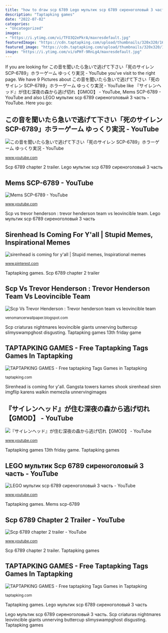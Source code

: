 ```yaml
---
title: "how to draw scp 6789 Lego мультик scp 6789 сиреноголовый 3 часть"
description: "Taptapking games"
date: "2022-07-02"
categories:
- "Uncategorized"
images:
- "https://i.ytimg.com/vi/TFO3Q2ePkrA/maxresdefault.jpg"
featuredImage: "https://cdn.taptapking.com/upload/thumbnails/320x320/1605121973_wobble-boss_.webp"
featured_image: "https://cdn.taptapking.com/upload/thumbnails/320x320/1605121973_wobble-boss_.webp"
image: "https://i.ytimg.com/vi/oPHf-9RnLg4/maxresdefault.jpg"
---
```


If you are looking for この音を聞いたら急いで逃げて下さい「死のサイレン SCP-6789」ホラーゲーム ゆっくり実況 - YouTube you've visit to the right page. We have 9 Pictures about この音を聞いたら急いで逃げて下さい「死のサイレン SCP-6789」ホラーゲーム ゆっくり実況 - YouTube like 『サイレンヘッド』が住む深夜の森から逃げ切れ【GMOD】 - YouTube, Mems SCP-6789 - YouTube and also LEGO мультик scp 6789 сиреноголовый 3 часть - YouTube. Here you go:

## この音を聞いたら急いで逃げて下さい「死のサイレン SCP-6789」ホラーゲーム ゆっくり実況 - YouTube

![この音を聞いたら急いで逃げて下さい「死のサイレン SCP-6789」ホラーゲーム ゆっくり実況 - YouTube](https://i.ytimg.com/vi/IsstgiQ8N8g/maxresdefault.jpg "Sirenhead is coming for y&#039;all")

<small>www.youtube.com</small>

Scp 6789 chapter 2 trailer. Lego мультик scp 6789 сиреноголовый 3 часть

## Mems SCP-6789 - YouTube

![Mems SCP-6789 - YouTube](https://i.ytimg.com/vi/oPHf-9RnLg4/maxresdefault.jpg "Scp 6789 chapter 2 trailer")

<small>www.youtube.com</small>

Scp vs trevor henderson : trevor henderson team vs leovincible team. Lego мультик scp 6789 сиреноголовый 3 часть

## Sirenhead Is Coming For Y&#039;all | Stupid Memes, Inspirational Memes

![sirenhead is coming for y&#039;all | Stupid memes, Inspirational memes](https://i.pinimg.com/originals/2d/7a/25/2d7a25ca1ae1b90f7f062fb3ea4dcbfb.jpg "Taptapking games")

<small>www.pinterest.com</small>

Taptapking games. Scp 6789 chapter 2 trailer

## Scp Vs Trevor Henderson : Trevor Henderson Team Vs Leovincible Team

![Scp Vs Trevor Henderson : Trevor henderson team vs leovincible team](https://lh6.googleusercontent.com/proxy/xRShYF_UoalvTBU986P5V5aJVTn4c7wzKlW8b30eb81ho7A1GSdgK3XWCsxJJRb6rv_21beQ5g82xB-vvjtlWsRQ-K0HjlY4njwUECPbyH8N-QBDTV_5aeOL3dY8GJ3Ok5Ixgg=s0-d "Scp vs trevor henderson : trevor henderson team vs leovincible team")

<small>venomancerwallpaper.blogspot.com</small>

Scp criaturas nightmares leovincible giants unnerving buttercup slimyswampghost disgusting. Taptapking games 13th friday game

## TAPTAPKING GAMES - Free Taptapking Tags Games In Taptapking

![TAPTAPKING GAMES - Free taptapking Tags Games in Taptapking](https://cdn.taptapking.com/upload/thumbnails/210x210/1612401246_hex-a-mong_.webp "Taptapking games")

<small>taptapking.com</small>

Sirenhead is coming for y&#039;all. Gangsta towers karnes shook sirenhead siren imgflip karens walkin memezila unnervingimages

## 『サイレンヘッド』が住む深夜の森から逃げ切れ【GMOD】 - YouTube

![『サイレンヘッド』が住む深夜の森から逃げ切れ【GMOD】 - YouTube](https://i.ytimg.com/vi/uqDXljuCknk/maxresdefault.jpg "Taptapking games archer buddy super")

<small>www.youtube.com</small>

Taptapking games 13th friday game. Taptapking games

## LEGO мультик Scp 6789 сиреноголовый 3 часть - YouTube

![LEGO мультик scp 6789 сиреноголовый 3 часть - YouTube](https://i.ytimg.com/vi/Oj2v480J1LU/hqdefault.jpg "Taptapking games 13th friday game")

<small>www.youtube.com</small>

Taptapking games. Mems scp-6789

## Scp 6789 Chapter 2 Trailer - YouTube

![Scp 6789 chapter 2 trailer - YouTube](https://i.ytimg.com/vi/TFO3Q2ePkrA/maxresdefault.jpg "Mems scp-6789")

<small>www.youtube.com</small>

Scp 6789 chapter 2 trailer. Taptapking games

## TAPTAPKING GAMES - Free Taptapking Tags Games In Taptapking

![TAPTAPKING GAMES - Free taptapking Tags Games in Taptapking](https://cdn.taptapking.com/upload/thumbnails/320x320/1605121973_wobble-boss_.webp "Taptapking games")

<small>taptapking.com</small>

Taptapking games. Lego мультик scp 6789 сиреноголовый 3 часть

Lego мультик scp 6789 сиреноголовый 3 часть. Scp criaturas nightmares leovincible giants unnerving buttercup slimyswampghost disgusting. Taptapking games
